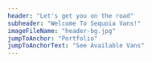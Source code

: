 ```yaml
---
header: "Let's get you on the road"
subheader: "Welcome To Sequoia Vans!"
imageFileName: "header-bg.jpg"
jumpToAnchor: "Portfolio"
jumpToAnchorText: "See Available Vans"
---
```

